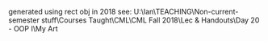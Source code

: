 generated using rect obj in 2018
see:  U:\Ian\TEACHING\Non-current-semester stuff\Courses Taught\CML\CML Fall 2018\Lec & Handouts\Day 20 - OOP I\My Art
